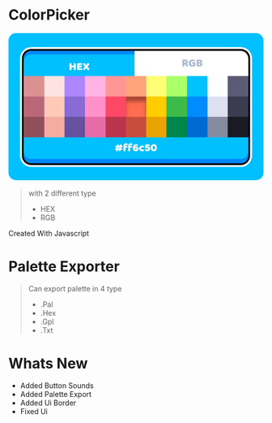 
# ColorPicker
<img style="border-radius:15px;" src="IMG_20220301_103541.png">

> with 2 different type 
> * HEX
> * RGB

Created With Javascript
# Palette Exporter
> Can export palette in 4 type 
> * .Pal
> * .Hex
> * .Gpl
> * .Txt
# Whats New
- Added Button Sounds
- Added Palette Export
- Added Ui Border
- Fixed Ui
